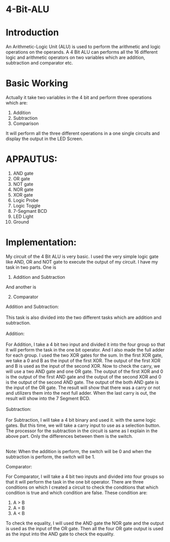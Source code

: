 # 4-Bit-ALU
# Introduction

An Arithmetic-Logic Unit (ALU) is used to perform the arithmetic and logic operations on the operands. A 4 Bit ALU can performs all the 16 different logic and arithmetic operators on two variables which are addition, subtraction and comparator etc. <br />

# Basic Working

Actually it take two variables in the 4 bit and perform three operations which are: <br />
1. Addition <br />
2. Subtraction <br />
3. Comparison <br />

It will perform all the three different operations in a one single circuits and display the output in the LED Screen. <br />

# APPAUTUS: 

1. AND gate <br />
2. OR gate <br />
3. NOT gate <br />
4. NOR gate <br />
5. XOR gate <br />
6. Logic Probe <br />
7. Logic Toggle <br />
8. 7-Segmant BCD  <br />
9. LED Light <br />
10. Ground <br />

# Implementation:
My circuit of the 4 Bit ALU is very basic. I used the very simple logic gate like AND, OR and NOT gate to execute the output of my circuit. I have my task in two parts. One is <br />

1.	Addition and Subtraction <br />

And another is <br />

2. 	Comparator <br />

Addition and Subtraction: <br />
<br />
This task is also divided into the two different tasks which are addition and subtraction. <br />
<br />
Addition: <br />
<br />
For Addition, I take a 4 bit two input and divided it into the four group so that it will perform the task in the one bit operator. And I also made the full adder for each group. I used the two XOR gates for the sum. In the first XOR gate, we take a 0 and B as the input of the first XOR. The output of the first XOR and B is used as the input of the second XOR. Now to check the carry, we will use a two AND gate and one OR gate. The output of the first XOR and 0 is the output of the first AND gate and the output of the second XOR and 0 is the output of the second AND gate. The output of the both AND gate is the input of the OR gate. The result will show that there was a carry or not and utilizers them into the next full adder.   When the last carry is out, the result will show into the 7 Segment BCD. <br />
<br />
Subtraction: <br />
<br />
For Subtraction, I will take a 4 bit binary and used it. with the same logic gates. But this time, we will take a carry input to use as a selection button. The processor for the subtraction in the circuit is same as I explain in the above part. Only the differences between them is the switch. <br />
<br />

Note: When the addition is perform, the switch will be 0 and when the subtraction is perform, the switch will be 1. <br />

Comparator: <br />

For Comparator, l will take a 4 bit two inputs and divided into four groups so that it will perform the task in the one bit operator. There are three conditions on which I created a circuit to check the conditions that which condition is true and which condition are false. These condition are: <br />
1. A > B <br />
2. A = B <br />
3. A < B <br />

To check the equality, I will used the AND gate the NOR gate and the output is used as the input of the OR gate. Then all the four OR gate output is used as the input into the AND gate to check the equality. <br />





